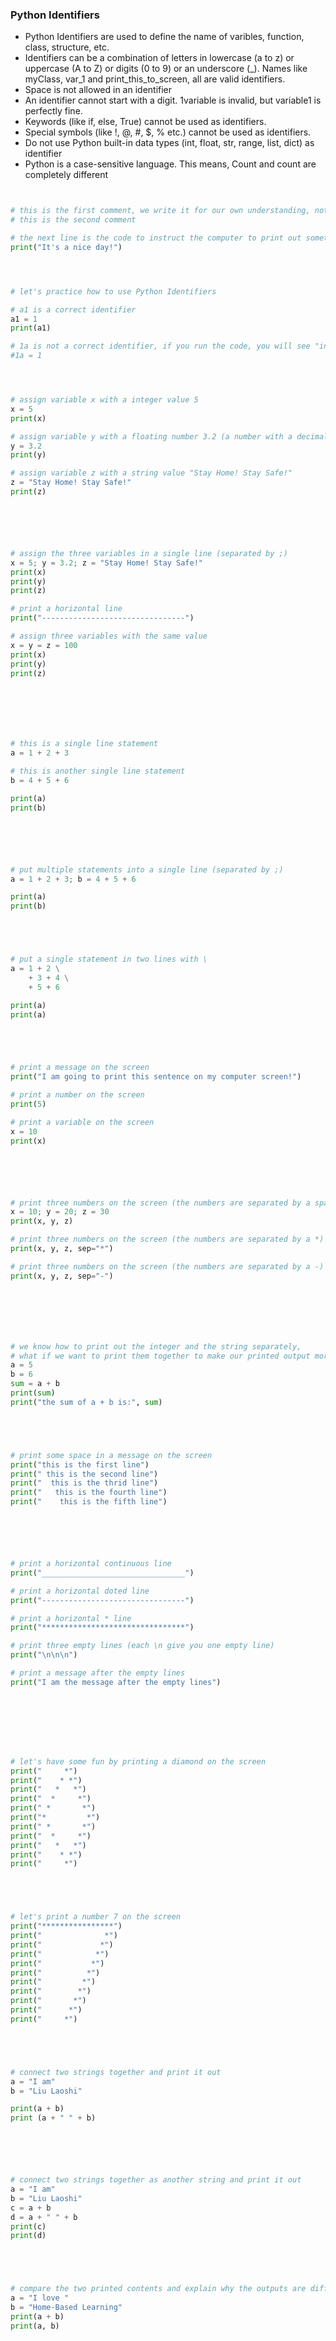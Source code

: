 ### Python Identifiers
* Python Identifiers are used to define the name of varibles, function, class, structure, etc.
* Identifiers can be a combination of letters in lowercase (a to z) or uppercase (A to Z) or digits (0 to 9) or an underscore (_). Names like myClass, var_1 and print_this_to_screen, all are valid identifiers.
* Space is not allowed in an identifier
* An identifier cannot start with a digit. 1variable is invalid, but variable1 is perfectly fine.
* Keywords (like if, else, True) cannot be used as identifiers.
* Special symbols (like !, @, #, $, % etc.) cannot be used as identifiers.
* Do not use Python built-in data types (int, float, str, range, list, dict) as identifier
* Python is a case-sensitive language. This means, Count and count are completely different



```python


# this is the first comment, we write it for our own understanding, not for the computer
# this is the second comment

# the next line is the code to instruct the computer to print out something
print("It's a nice day!")




# let's practice how to use Python Identifiers

# a1 is a correct identifier
a1 = 1 
print(a1)

# 1a is not a correct identifier, if you run the code, you will see "invalid syntax" error message
#1a = 1




# assign variable x with a integer value 5
x = 5
print(x)

# assign variable y with a floating number 3.2 (a number with a decimal point)
y = 3.2
print(y)

# assign variable z with a string value "Stay Home! Stay Safe!"
z = "Stay Home! Stay Safe!"
print(z)






# assign the three variables in a single line (separated by ;)
x = 5; y = 3.2; z = "Stay Home! Stay Safe!"
print(x)
print(y)
print(z)

# print a horizontal line
print("--------------------------------")

# assign three variables with the same value
x = y = z = 100
print(x)
print(y)
print(z)







# this is a single line statement
a = 1 + 2 + 3

# this is another single line statement
b = 4 + 5 + 6

print(a)
print(b)






# put multiple statements into a single line (separated by ;)
a = 1 + 2 + 3; b = 4 + 5 + 6

print(a)
print(b)





# put a single statement in two lines with \
a = 1 + 2 \
    + 3 + 4 \
    + 5 + 6

print(a)
print(a)





# print a message on the screen
print("I am going to print this sentence on my computer screen!")

# print a number on the screen
print(5)

# print a variable on the screen
x = 10
print(x)






# print three numbers on the screen (the numbers are separated by a space)
x = 10; y = 20; z = 30
print(x, y, z)

# print three numbers on the screen (the numbers are separated by a *)
print(x, y, z, sep="*")

# print three numbers on the screen (the numbers are separated by a -)
print(x, y, z, sep="-")







# we know how to print out the integer and the string separately,
# what if we want to print them together to make our printed output more meaningful?
a = 5
b = 6
sum = a + b
print(sum)
print("the sum of a + b is:", sum)





# print some space in a message on the screen
print("this is the first line")
print(" this is the second line")
print("  this is the thrid line")
print("   this is the fourth line")
print("    this is the fifth line")






# print a horizontal continuous line
print("________________________________")

# print a horizontal doted line
print("--------------------------------")

# print a horizontal * line
print("********************************")

# print three empty lines (each \n give you one empty line)
print("\n\n\n")

# print a message after the empty lines
print("I am the message after the empty lines")








# let's have some fun by printing a diamond on the screen
print("     *")
print("    * *")
print("   *   *")
print("  *     *")
print(" *       *")
print("*         *")
print(" *       *")
print("  *     *")
print("   *   *")
print("    * *")
print("     *")





# let's print a number 7 on the screen
print("****************")
print("              *")
print("             *")
print("            *")
print("           *")
print("          *")
print("         *")
print("        *")
print("       *")
print("      *")
print("     *")





# connect two strings together and print it out
a = "I am"
b = "Liu Laoshi"

print(a + b)
print (a + " " + b)






# connect two strings together as another string and print it out
a = "I am"
b = "Liu Laoshi"
c = a + b
d = a + " " + b
print(c)
print(d)





# compare the two printed contents and explain why the outputs are different
a = "I love "
b = "Home-Based Learning"
print(a + b)
print(a, b)

```
